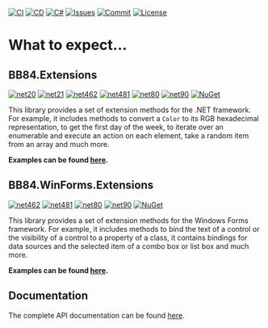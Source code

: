 [![CI](https://github.com/BoBoBaSs84/BB84.Extensions/actions/workflows/ci.yml/badge.svg?branch=main)](https://github.com/BoBoBaSs84/BB84.Extensions/actions/workflows/ci.yml)
[![CD](https://github.com/BoBoBaSs84/BB84.Extensions/actions/workflows/cd.yml/badge.svg?branch=main)](https://github.com/BoBoBaSs84/BB84.Extensions/actions/workflows/cd.yml)
[![C#](https://img.shields.io/badge/C%23-13.0-239120)](https://github.com/BoBoBaSs84/BB84.Extensions)
[![Issues](https://img.shields.io/github/issues/BoBoBaSs84/BB84.Extensions)](https://github.com/BoBoBaSs84/BB84.Extensions/issues)
[![Commit](https://img.shields.io/github/last-commit/BoBoBaSs84/BB84.Extensions)](https://github.com/BoBoBaSs84/BB84.Extensions/commit/main)
[![License](https://img.shields.io/github/license/BoBoBaSs84/BB84.Extensions)](https://github.com/BoBoBaSs84/BB84.Extensions/blob/main/LICENSE)

# What to expect...

## BB84.Extensions

[![net20](https://img.shields.io/badge/netstandard2.0-5C2D91?logo=.NET&labelColor=gray)](https://github.com/BoBoBaSs84/BB84.Extensions)
[![net21](https://img.shields.io/badge/netstandard2.1-5C2D91?logo=.NET&labelColor=gray)](https://github.com/BoBoBaSs84/BB84.Extensions)
[![net462](https://img.shields.io/badge/net462-5C2D91?logo=.NET&labelColor=gray)](https://github.com/BoBoBaSs84/BB84.Extensions)
[![net481](https://img.shields.io/badge/net481-5C2D91?logo=.NET&labelColor=gray)](https://github.com/BoBoBaSs84/BB84.Extensions)
[![net80](https://img.shields.io/badge/net8.0-5C2D91?logo=.NET&labelColor=gray)](https://github.com/BoBoBaSs84/BB84.Extensions)
[![net90](https://img.shields.io/badge/net9.0-5C2D91?logo=.NET&labelColor=gray)](https://github.com/BoBoBaSs84/BB84.Extensions)
[![NuGet](https://img.shields.io/nuget/v/BB84.Extensions.svg?logo=nuget&logoColor=white)](https://www.nuget.org/packages/BB84.Extensions)

This library provides a set of extension methods for the .NET framework. For example, it includes methods to convert a `Color` to its RGB hexadecimal representation, to get the first day of the week, to iterate over an enumerable and execute an action on each element, take a random item from an array and much more.

**Examples can be found [here](/src/BB84.Extensions/README.md).**

## BB84.WinForms.Extensions

[![net462](https://img.shields.io/badge/net462-5C2D91?logo=.NET&labelColor=gray)](https://github.com/BoBoBaSs84/BB84.Extensions)
[![net481](https://img.shields.io/badge/net481-5C2D91?logo=.NET&labelColor=gray)](https://github.com/BoBoBaSs84/BB84.Extensions)
[![net80](https://img.shields.io/badge/net8.0-5C2D91?logo=.NET&labelColor=gray)](https://github.com/BoBoBaSs84/BB84.Extensions)
[![net90](https://img.shields.io/badge/net9.0-5C2D91?logo=.NET&labelColor=gray)](https://github.com/BoBoBaSs84/BB84.Extensions)
[![NuGet](https://img.shields.io/nuget/v/BB84.Extensions.svg?logo=nuget&logoColor=white)](https://www.nuget.org/packages/BB84.WinForms.Extensions)

This library provides a set of extension methods for the Windows Forms framework. For example, it includes methods to bind the text of a control or the visibility of a control to a property of a class, it contains bindings for data sources and the selected item of a combo box or list box and much more.

**Examples can be found [here](/src/BB84.WinForms.Extensions/README.md).**

## Documentation

The complete API documentation can be found [here](https://bobobass84.github.io/BB84.Extensions/api/index.html).

